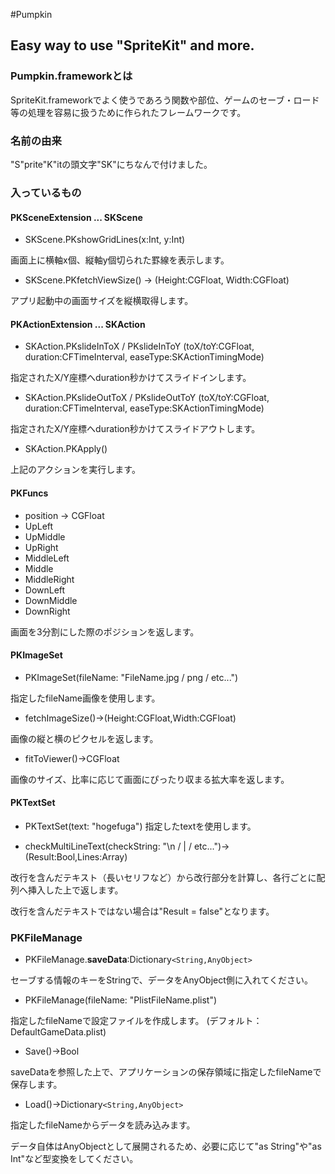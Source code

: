 #Pumpkin

## Easy way to use "SpriteKit" and more.

### Pumpkin.frameworkとは
SpriteKit.frameworkでよく使うであろう関数や部位、ゲームのセーブ・ロード等の処理を容易に扱うために作られたフレームワークです。

### 名前の由来
"S"prite"K"itの頭文字"SK"にちなんで付けました。


### 入っているもの

#### PKSceneExtension ... SKScene
- SKScene.PKshowGridLines(x:Int, y:Int)

画面上に横軸x個、縦軸y個切られた罫線を表示します。

- SKScene.PKfetchViewSize() -> (Height:CGFloat, Width:CGFloat)

アプリ起動中の画面サイズを縦横取得します。

#### PKActionExtension ... SKAction
- SKAction.PKslideInToX / PKslideInToY (toX/toY:CGFloat, duration:CFTimeInterval, easeType:SKActionTimingMode)

指定されたX/Y座標へduration秒かけてスライドインします。

- SKAction.PKslideOutToX / PKslideOutToY (toX/toY:CGFloat, duration:CFTimeInterval, easeType:SKActionTimingMode)

指定されたX/Y座標へduration秒かけてスライドアウトします。

- SKAction.PKApply()

上記のアクションを実行します。


#### PKFuncs
- position -> CGFloat
 - UpLeft
 - UpMiddle
 - UpRight
 - MiddleLeft
 - Middle
 - MiddleRight
 - DownLeft
 - DownMiddle
 - DownRight

画面を3分割にした際のポジションを返します。


#### PKImageSet
- PKImageSet(fileName: "FileName.jpg / png / etc...")

指定したfileName画像を使用します。

 - fetchImageSize()->(Height:CGFloat,Width:CGFloat)

画像の縦と横のピクセルを返します。

 - fitToViewer()->CGFloat

画像のサイズ、比率に応じて画面にぴったり収まる拡大率を返します。

#### PKTextSet
- PKTextSet(text: "hogefuga")
指定したtextを使用します。

 - checkMultiLineText(checkString: "\n / | / etc...")->(Result:Bool,Lines:Array<String>)

改行を含んだテキスト（長いセリフなど）から改行部分を計算し、各行ごとに配列へ挿入した上で返します。

改行を含んだテキストではない場合は"Result = false"となります。

### PKFileManage
- PKFileManage.**saveData**:Dictionary`<String,AnyObject>`

セーブする情報のキーをStringで、データをAnyObject側に入れてください。

- PKFileManage(fileName: "PlistFileName.plist")

指定したfileNameで設定ファイルを作成します。 (デフォルト：DefaultGameData.plist)


 - Save()->Bool

saveDataを参照した上で、アプリケーションの保存領域に指定したfileNameで保存します。

 - Load()->Dictionary`<String,AnyObject>`

指定したfileNameからデータを読み込みます。

データ自体はAnyObjectとして展開されるため、必要に応じて"as String"や"as Int"など型変換をしてください。